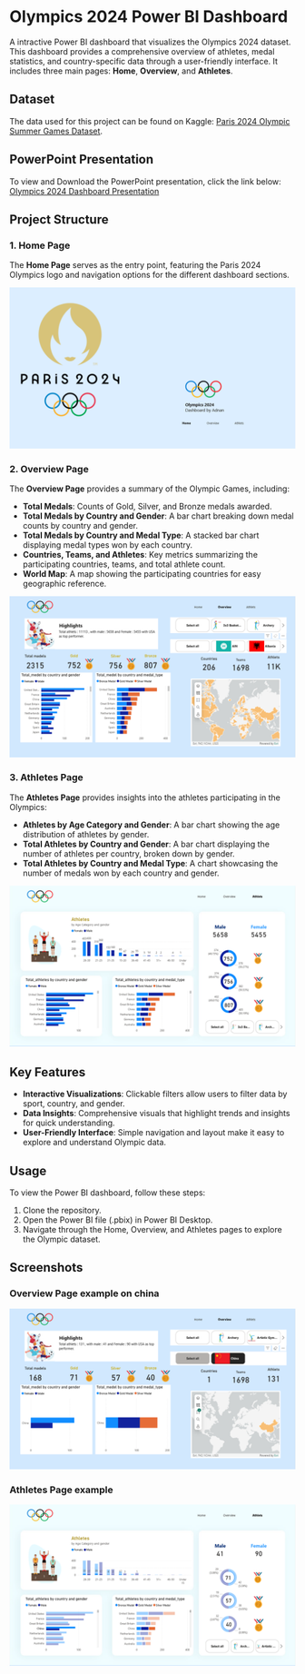 # Olympics 2024 Power BI Dashboard

A intractive Power BI dashboard that visualizes the Olympics 2024 dataset. This dashboard provides a comprehensive overview of athletes, medal statistics, and country-specific data through a user-friendly interface. It includes three main pages: **Home**, **Overview**, and **Athletes**.

## Dataset
The data used for this project can be found on Kaggle: [Paris 2024 Olympic Summer Games Dataset](https://www.kaggle.com/datasets/piterfm/paris-2024-olympic-summer-games).

## PowerPoint Presentation
To view and Download the PowerPoint presentation, click the link below:
[Olympics 2024 Dashboard Presentation](./olym_live_ppt.pptx)

## Project Structure

### 1. Home Page
The **Home Page** serves as the entry point, featuring the Paris 2024 Olympics logo and navigation options for the different dashboard sections.

![Home Page](./home.png)

### 2. Overview Page
The **Overview Page** provides a summary of the Olympic Games, including:
- **Total Medals**: Counts of Gold, Silver, and Bronze medals awarded.
- **Total Medals by Country and Gender**: A bar chart breaking down medal counts by country and gender.
- **Total Medals by Country and Medal Type**: A stacked bar chart displaying medal types won by each country.
- **Countries, Teams, and Athletes**: Key metrics summarizing the participating countries, teams, and total athlete count.
- **World Map**: A map showing the participating countries for easy geographic reference.

![Overview Page](./overview.png)

### 3. Athletes Page
The **Athletes Page** provides insights into the athletes participating in the Olympics:
- **Athletes by Age Category and Gender**: A bar chart showing the age distribution of athletes by gender.
- **Total Athletes by Country and Gender**: A bar chart displaying the number of athletes per country, broken down by gender.
- **Total Athletes by Country and Medal Type**: A chart showcasing the number of medals won by each country and gender.

![Athletes Page](./athlets.png)

## Key Features
- **Interactive Visualizations**: Clickable filters allow users to filter data by sport, country, and gender.
- **Data Insights**: Comprehensive visuals that highlight trends and insights for quick understanding.
- **User-Friendly Interface**: Simple navigation and layout make it easy to explore and understand Olympic data.

## Usage
To view the Power BI dashboard, follow these steps:
1. Clone the repository.
2. Open the Power BI file (.pbix) in Power BI Desktop.
3. Navigate through the Home, Overview, and Athletes pages to explore the Olympic dataset.

## Screenshots
### Overview Page example on china
![Overview Page](./overview_example.png)

### Athletes Page example
![Athletes Page](./athlets_example.png)

